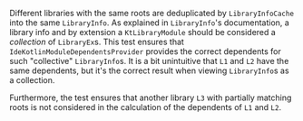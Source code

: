 Different libraries with the same roots are deduplicated by `LibraryInfoCache` into the same `LibraryInfo`. As explained in `LibraryInfo`'s 
documentation, a library info and by extension a `KtLibraryModule` should be considered a *collection* of `LibraryEx`s. This test ensures 
that `IdeKotlinModuleDependentsProvider` provides the correct dependents for such "collective" `LibraryInfo`s. It is a bit unintuitive that
`L1` and `L2` have the same dependents, but it's the correct result when viewing `LibraryInfo`s as a collection.

Furthermore, the test ensures that another library `L3` with partially matching roots is not considered in the calculation of the dependents
of `L1` and `L2`.
